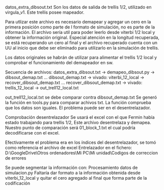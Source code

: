 datos_extra_dibsout.txt
Son los datos de salida de trellis 1/2, utilizado en virgula_v1. Este trellis posee mapeador.

Para utlizar este archivo es necesario demapear y agregar un cero en la primera posición como
parte de l formato de simulación, no es parte de la información.
El archivo sería util para poder leerlo desde viterbi 1/2 local y obtener la información
original. Especial atención en la longitud recuperada, se está recuperando un cero al final
y el archivo recuperado cuenta con un UU al inicio que debe ser eliminado para utilizarlo
en la simulación de trellis.

Los datos originales se habrán de utilizar para alimentar el trellis 1/2 local y comprobar
el funcionamiento del demapeador en sw.

Secuencia de archivos:
datos_extra_dibsout.txt     -> demapeo_dibsout.py       -> dibsout_demap.txt ...
dibsout_demap.txt           -> vivado: viterbi_12_local -> recover_dibsout_demap.txt ...
recover_dibsout_demap.txt   -> vivado: trellis_12_local -> out_trell12_local.txt

out_trell12_local.txt se debe comparar contra dibsout_demap.txt
Se generó la función en tools.py para comparar achivos txt.
La función comprueba que los datos son iguales.
El problema puede ser en el desentrelazador.

Comprobación desentrelazador
Se usará el excel con el que Fermin había estado trabajando para trellis 1/2,
Este archivo desentrelaza y demapea. Nuestro punto de comparación será 01_block_1.txt
el cual podría decodificarse con el excel.

Efectivamente el problema era en los índices del desentrelazador, se tomó como referencia
el archivo de excel Entrelazador en el fichero: 
D:\GoogleDrive\Otros ordenadores\Mi PC\Mi unidad\Codigos de correccion de errores

Se puede segmentar la información con: Procesamiento datos de simulacion.py
Faltaría dar formato a la información obtenida desde viterbi_12_local y quitar el 
cero agregado al final que forma parte de la codificación

